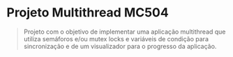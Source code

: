 # Projeto Multithread MC504
> Projeto com o objetivo de implementar uma aplicação multithread que utiliza semáforos e/ou mutex locks e variáveis de condição para sincronização e de um visualizador para o progresso da aplicação.
